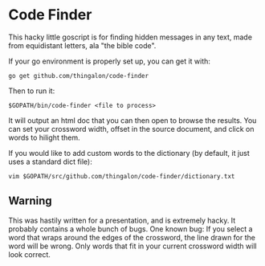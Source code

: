 Code Finder
===========

This hacky little goscript is for finding hidden messages in any text, made from equidistant letters, ala "the bible code".

If your go environment is properly set up, you can get it with:

	go get github.com/thingalon/code-finder

Then to run it: 

	$GOPATH/bin/code-finder <file to process>

It will output an html doc that you can then open to browse the results. You can set your crossword width, offset in the source document, and click on words to hilight them.

If you would like to add custom words to the dictionary (by default, it just uses a standard dict file):
	
	vim $GOPATH/src/github.com/thingalon/code-finder/dictionary.txt
	
Warning
-------

This was hastily written for a presentation, and is extremely hacky. It probably contains a whole bunch of bugs. One known bug: If you select a word that wraps around the edges of the crossword, the line drawn for the word will be wrong. Only words that fit in your current crossword width will look correct.
